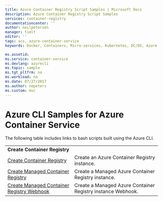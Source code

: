 ```yaml
---
title: Azure Container Registry Script Samples | Microsoft Docs
description: Azure Container Registry Script Samples
services: container-registry
documentationcenter: ''
author: neilpeterson
manager: timlt
editor: ''
tags: acs, azure-container-service
keywords: Docker, Containers, Micro-services, Kubernetes, DC/OS, Azure

ms.assetid: 
ms.service: container-service
ms.devlang: azurecli
ms.topic: sample
ms.tgt_pltfrm: na
ms.workload: na
ms.date: 07/27/2017
ms.author: nepeters
ms.custom: mvc
---
```


# Azure CLI Samples for Azure Container Service

The following table includes links to bash scripts built using the Azure CLI.

| | |
|---|---|
|**Create Container Registry**||
| [Create Container Registry]() | Create an Azure Container Registry instance. |
| [Create Managed Container Registry]() | Create a Managed Azure Container Registry instance. |
| [Create Managed Container Registry Webhook]() | Create a Managed Azure Container Registry instance Webhook. |